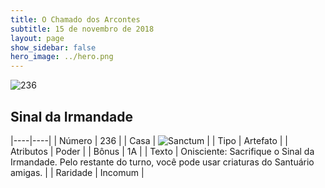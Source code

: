 ```yaml
---
title: O Chamado dos Arcontes
subtitle: 15 de novembro de 2018
layout: page
show_sidebar: false
hero_image: ../hero.png
---
```


![236](https://cdn.keyforgegame.com/media/card_front/pt/341_236_VWG6GMX929C6_pt.png)

## Sinal da Irmandade

|----|----|
| Número | 236 |
| Casa | ![Sanctum](https://archonarcana.com/images/thumb/c/c7/Sanctum.png/22px-Sanctum.png "Santuário") |
| Tipo | Artefato |
| Atributos | Poder |
| Bônus | 1A |
| Texto | Onisciente: Sacrifique o Sinal  da Irmandade. Pelo restante do  turno, você pode usar criaturas  do Santuário amigas. |
| Raridade | Incomum |
